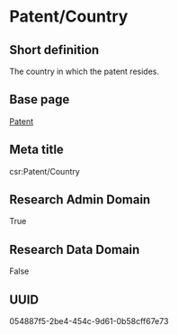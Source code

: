 # Patent/Country
## Short definition
The country in which the patent resides.
## Base page
[Patent](https://github.com/EuroCRIS/CASRAI-Dictionairies/blob/main/Objects/Patent.md)
## Meta title
csr:Patent/Country
## Research Admin Domain
True
## Research Data Domain
False
## UUID
054887f5-2be4-454c-9d61-0b58cff67e73
